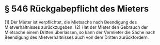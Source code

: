 # § 546 Rückgabepflicht des Mieters
(1) Der Mieter ist verpflichtet, die Mietsache nach Beendigung des Mietverhältnisses zurückzugeben.
(2) Hat der Mieter den Gebrauch der Mietsache einem Dritten überlassen, so kann der Vermieter die Sache nach Beendigung des Mietverhältnisses auch von dem Dritten zurückfordern.